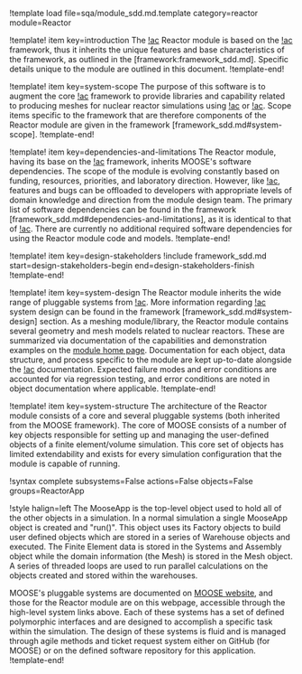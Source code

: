!template load file=sqa/module_sdd.md.template category=reactor module=Reactor

!template! item key=introduction
The [!ac](MOOSE) Reactor module is based on the [!ac](MOOSE) framework, thus it inherits
the unique features and base characteristics of the framework, as outlined in the [framework:framework_sdd.md].
Specific details unique to the module are outlined in this document.
!template-end!

!template! item key=system-scope
The purpose of this software is to augment the core [!ac](MOOSE) framework to provide libraries and
capability related to producing meshes for nuclear reactor simulations using [!ac](FEM) or [!ac](FVM).
Scope items specific to the framework that are therefore components of the Reactor
module are given in the framework [framework_sdd.md#system-scope].
!template-end!

!template! item key=dependencies-and-limitations
The Reactor module, having its base on the [!ac](MOOSE) framework, inherits MOOSE's software
dependencies. The scope of the module is evolving constantly based on funding, resources, priorities,
and laboratory direction. However, like [!ac](MOOSE), features and bugs can be offloaded to developers
with appropriate levels of domain knowledge and direction from the module design team. The primary list
of software dependencies can be found in the framework [framework_sdd.md#dependencies-and-limitations],
as it is identical to that of [!ac](MOOSE). There are currently no additional required software dependencies
for using the Reactor module code and models.
!template-end!

!template! item key=design-stakeholders
!include framework_sdd.md start=design-stakeholders-begin end=design-stakeholders-finish
!template-end!

!template! item key=system-design
The Reactor module inherits the wide range of pluggable systems from [!ac](MOOSE). More
information regarding [!ac](MOOSE) system design can be found in the framework [framework_sdd.md#system-design]
section. As a meshing module/library, the Reactor module contains several geometry and mesh models
related to nuclear reactors. These are summarized via documentation of the capabilities and demonstration
examples on the [module home page](reactor/index.md). Documentation for
each object, data structure, and process specific to the module are kept up-to-date alongside the
[!ac](MOOSE) documentation. Expected failure modes and error conditions are accounted for via
regression testing, and error conditions are noted in object documentation where applicable.
!template-end!

!template! item key=system-structure
The architecture of the Reactor module consists of a core and several pluggable systems (both
inherited from the MOOSE framework). The core of MOOSE consists of a number of key objects responsible
for setting up and managing the user-defined objects of a finite element/volume simulation. This core set of
objects has limited extendability and exists for every simulation configuration that the module is
capable of running.

!syntax complete subsystems=False actions=False objects=False groups=ReactorApp

!style halign=left
The MooseApp is the top-level object used to hold all of the other objects in a simulation. In a
normal simulation a single MooseApp object is created and "run()". This object uses its Factory
objects to build user defined objects which are stored in a series of Warehouse objects and
executed. The Finite Element data is stored in the Systems and Assembly object while the domain
information (the Mesh) is stored in the Mesh object. A series of threaded loops are used to run
parallel calculations on the objects created and stored within the warehouses.

MOOSE's pluggable systems are documented on [MOOSE website](https://mooseframework.inl.gov), and those
for the Reactor module are on this webpage, accessible through the high-level system links above.
Each of these systems has a set of defined polymorphic interfaces and are designed to accomplish a
specific task within the simulation. The design of these systems is fluid and is managed through agile
methods and ticket request system either on GitHub (for MOOSE) or on the defined software repository
for this application.
!template-end!
